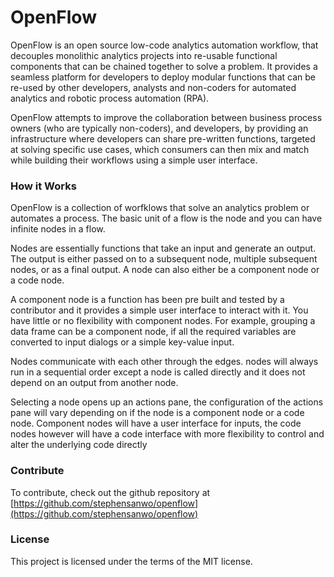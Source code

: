 # OpenFlow

OpenFlow is an open source low-code analytics automation workflow, that decouples monolithic analytics projects into re-usable
functional components that can be chained together to solve a problem. It provides a seamless platform for developers to deploy modular functions that can be re-used by other developers, analysts and non-coders for automated analytics and robotic process automation (RPA).

OpenFlow attempts to improve the collaboration between business process owners (who are typically non-coders), and developers, by providing an infrastructure where developers can share pre-written functions, targeted at solving specific use cases, which consumers can then mix and match while building their workflows using a simple user interface.

### How it Works

OpenFlow is a collection of worfklows that solve an analytics problem or automates a process. The basic unit of a flow is the node and you can have infinite nodes in a flow.

Nodes are essentially functions that take an input and generate an output. The output is either passed on to a subsequent node, multiple subsequent nodes, or as a final output. A node can also either be a component node or a code node.

A component node is a function has been pre built and tested by a contributor and it provides a simple user interface to interact with it. You have little or no flexibility with component nodes. For example, grouping a data frame can be a component node, if all the required variables are converted to input dialogs or a simple key-value input.

Nodes communicate with each other through the edges. nodes will always run in a sequential order except a node is called directly and it does not depend on an output from another node.

Selecting a node opens up an actions pane, the configuration of the actions pane will vary depending on if the node is a component node or a code node. Component nodes will have a user interface for inputs, the code nodes however will have a code interface with more flexibility to control and alter the underlying code directly

### Contribute

To contribute, check out the github repository at [https://github.com/stephensanwo/openflow](https://github.com/stephensanwo/openflow)

### License

This project is licensed under the terms of the MIT license.
